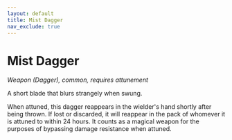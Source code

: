 ```yaml
---
layout: default
title: Mist Dagger
nav_exclude: true
---
```


# Mist Dagger

*Weapon (Dagger), common, requires attunement*

A short blade that blurs strangely when swung.
 
When attuned, this dagger reappears in the wielder's hand shortly after being thrown. If lost or discarded, it will reappear in the pack of whomever it is attuned to within 24 hours. It counts as a magical weapon for the purposes of bypassing damage resistance when attuned.